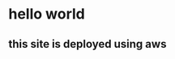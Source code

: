 <html>
  <head>
    <title>hello world program</title>
  </head>
  <body>
    <h1>hello world</h1>
    <h2>this site is deployed using aws</h2>
  </body>
</html> 
